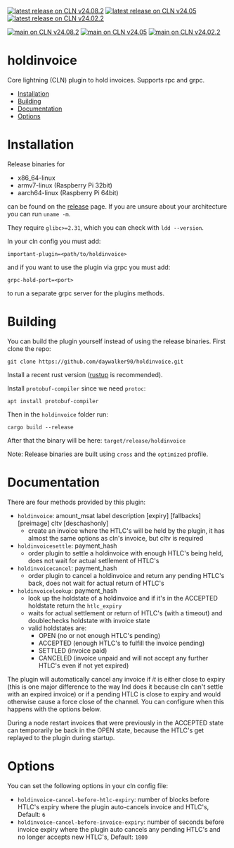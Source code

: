 [![latest release on CLN v24.08.2](https://github.com/daywalker90/holdinvoice/actions/workflows/latest_v24.08.yml/badge.svg?branch=main)](https://github.com/daywalker90/holdinvoice/actions/workflows/latest_v24.08.yml) [![latest release on CLN v24.05](https://github.com/daywalker90/holdinvoice/actions/workflows/latest_v24.05.yml/badge.svg?branch=main)](https://github.com/daywalker90/holdinvoice/actions/workflows/latest_v24.05.yml) [![latest release on CLN v24.02.2](https://github.com/daywalker90/holdinvoice/actions/workflows/latest_v24.02.yml/badge.svg?branch=main)](https://github.com/daywalker90/holdinvoice/actions/workflows/latest_v24.02.yml) 

[![main on CLN v24.08.2](https://github.com/daywalker90/holdinvoice/actions/workflows/main_v24.08.yml/badge.svg?branch=main)](https://github.com/daywalker90/holdinvoice/actions/workflows/main_v24.08.yml) [![main on CLN v24.05](https://github.com/daywalker90/holdinvoice/actions/workflows/main_v24.05.yml/badge.svg?branch=main)](https://github.com/daywalker90/holdinvoice/actions/workflows/main_v24.05.yml) [![main on CLN v24.02.2](https://github.com/daywalker90/holdinvoice/actions/workflows/main_v24.02.yml/badge.svg?branch=main)](https://github.com/daywalker90/holdinvoice/actions/workflows/main_v24.02.yml) 

# holdinvoice
Core lightning (CLN) plugin to hold invoices. Supports rpc and grpc.

* [Installation](#installation)
* [Building](#building)
* [Documentation](#documentation)
* [Options](#options)

# Installation
Release binaries for
* x86_64-linux
* armv7-linux (Raspberry Pi 32bit)
* aarch64-linux (Raspberry Pi 64bit)

can be found on the [release](https://github.com/daywalker90/holdinvoice/releases) page. If you are unsure about your architecture you can run ``uname -m``.

They require ``glibc>=2.31``, which you can check with ``ldd --version``.

In your cln config you must add:

```
important-plugin=<path/to/holdinvoice>
```

and if you want to use the plugin via grpc you must add:

```
grpc-hold-port=<port>
```

to run a separate grpc server for the plugins methods.

# Building
You can build the plugin yourself instead of using the release binaries.
First clone the repo:

```
git clone https://github.com/daywalker90/holdinvoice.git
```

Install a recent rust version ([rustup](https://rustup.rs/) is recommended).

Install ``protobuf-compiler`` since we need ``protoc``:

```
apt install protobuf-compiler
```

Then in the ``holdinvoice`` folder run:

```
cargo build --release
```

After that the binary will be here: ``target/release/holdinvoice``

Note: Release binaries are built using ``cross`` and the ``optimized`` profile.

# Documentation
There are four methods provided by this plugin:
* ``holdinvoice``: amount_msat label description [expiry]
[fallbacks] [preimage] cltv [deschashonly] 
    * create an invoice where the HTLC's will be held by the plugin, it has almost the same options as cln's invoice, but cltv is required
* ``holdinvoicesettle``: payment_hash 
    * order plugin to settle a holdinvoice with enough HTLC's being held, does not wait for actual setllement of HTLC's
* ``holdinvoicecancel``: payment_hash
    * order plugin to cancel a holdinvoice and return any pending HTLC's back, does not wait for actual return of HTLC's
* ``holdinvoicelookup``: payment_hash
    * look up the holdstate of a holdinvoice and if it's in the ACCEPTED holdstate return the ``htlc_expiry``
    * waits for actual settlement or return of HTLC's (with a timeout) and doublechecks holdstate with invoice state
    * valid holdstates are:
        * OPEN (no or not enough HTLC's pending)
        * ACCEPTED (enough HTLC's to fulfill the invoice pending)
        * SETTLED (invoice paid)
        * CANCELED (invoice unpaid and will not accept any further HTLC's even if not yet expired)

The plugin will automatically cancel any invoice if *it* is either close to expiry (this is one major difference to the way lnd does it because cln can't settle with an expired invoice) or if a pending HTLC is close to expiry and would otherwise cause a force close of the channel. You can configure when this happens with the options below.

During a node restart invoices that were previously in the ACCEPTED state can temporarily be back in the OPEN state, because the HTLC's get replayed to the plugin during startup.

# Options
You can set the following options in your cln config file:

* ``holdinvoice-cancel-before-htlc-expiry``: number of blocks before HTLC's expiry where the plugin auto-cancels invoice and HTLC's, Default: ``6``
* ``holdinvoice-cancel-before-invoice-expiry``: number of seconds before invoice expiry where the plugin auto cancels any pending HTLC's and no longer accepts new HTLC's, Default: ``1800``